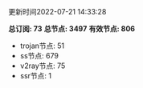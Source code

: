 更新时间2022-07-21 14:33:28

**总订阅: 73**
**总节点: 3497**
**有效节点: 806**
- trojan节点: 51
- ss节点: 679
- v2ray节点: 75
- ssr节点: 1
